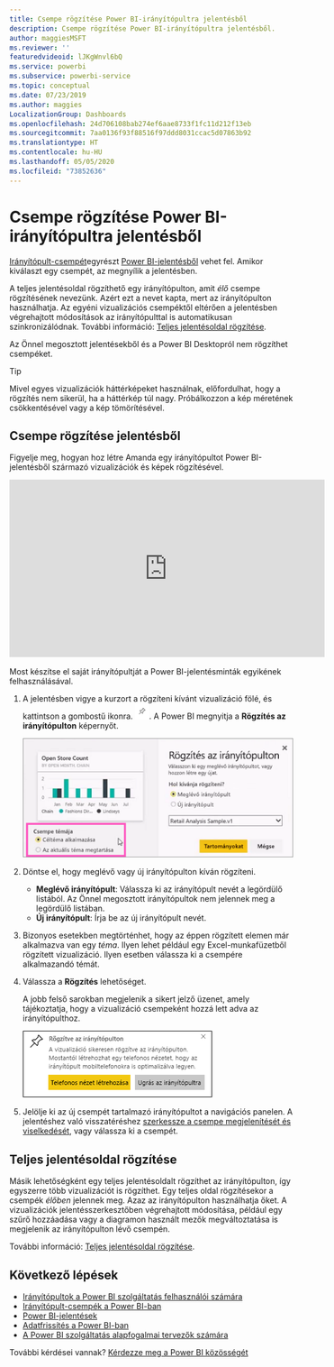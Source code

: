 ```yaml
---
title: Csempe rögzítése Power BI-irányítópultra jelentésből
description: Csempe rögzítése Power BI-irányítópultra jelentésből.
author: maggiesMSFT
ms.reviewer: ''
featuredvideoid: lJKgWnvl6bQ
ms.service: powerbi
ms.subservice: powerbi-service
ms.topic: conceptual
ms.date: 07/23/2019
ms.author: maggies
LocalizationGroup: Dashboards
ms.openlocfilehash: 24d706108bab274ef6aae8733f1fc11d212f13eb
ms.sourcegitcommit: 7aa0136f93f88516f97ddd8031ccac5d07863b92
ms.translationtype: HT
ms.contentlocale: hu-HU
ms.lasthandoff: 05/05/2020
ms.locfileid: "73852636"
---
```

# <a name="pin-a-tile-to-a-power-bi-dashboard-from-a-report"></a>Csempe rögzítése Power BI-irányítópultra jelentésből

[Irányítópult-csempét](consumer/end-user-tiles.md)egyrészt [Power BI-jelentésből](consumer/end-user-reports.md) vehet fel. Amikor kiválaszt egy csempét, az megnyílik a jelentésben.

A teljes jelentésoldal rögzíthető egy irányítópulton, amit *élő* csempe rögzítésének nevezünk. Azért ezt a nevet kapta, mert az irányítópulton használhatja. Az egyéni vizualizációs csempéktől eltérően a jelentésben végrehajtott módosítások az irányítópulttal is automatikusan szinkronizálódnak. További információ: [Teljes jelentésoldal rögzítése](#pin-an-entire-report-page).

Az Önnel megosztott jelentésekből és a Power BI Desktopról nem rögzíthet csempéket. 

> [!TIP]
> Mivel egyes vizualizációk háttérképeket használnak, előfordulhat, hogy a rögzítés nem sikerül, ha a háttérkép túl nagy. Próbálkozzon a kép méretének csökkentésével vagy a kép tömörítésével.  
> 
> 

## <a name="pin-a-tile-from-a-report"></a>Csempe rögzítése jelentésből
Figyelje meg, hogyan hoz létre Amanda egy irányítópultot Power BI-jelentésből származó vizualizációk és képek rögzítésével.
    

<iframe width="560" height="315" src="https://www.youtube.com/embed/lJKgWnvl6bQ" frameborder="0" allowfullscreen></iframe>

Most készítse el saját irányítópultját a Power BI-jelentésminták egyikének felhasználásával.

1. A jelentésben vigye a kurzort a rögzíteni kívánt vizualizáció fölé, és kattintson a gombostű ikonra. ![Gombostű ikon](media/service-dashboard-pin-tile-from-report/pbi_pintile_small.png). A Power BI megnyitja a **Rögzítés az irányítópulton** képernyőt.
   
     ![Rögzítés az irányítópulton ablak](media/service-dashboard-pin-tile-from-report/pbi_themes2.png)
2. Döntse el, hogy meglévő vagy új irányítópulton kíván rögzíteni.
   
   * **Meglévő irányítópult**: Válassza ki az irányítópult nevét a legördülő listából. Az Önnel megosztott irányítópultok nem jelennek meg a legördülő listában.
   * **Új irányítópult**: Írja be az új irányítópult nevét.
3. Bizonyos esetekben megtörténhet, hogy az éppen rögzített elemen már alkalmazva van egy *téma*. Ilyen lehet például egy Excel-munkafüzetből rögzített vizualizáció. Ilyen esetben válassza ki a csempére alkalmazandó témát.
4. Válassza a **Rögzítés** lehetőséget.
   
   A jobb felső sarokban megjelenik a sikert jelző üzenet, amely tájékoztatja, hogy a vizualizáció csempeként hozzá lett adva az irányítópulthoz.
   
   ![Sikert jelző üzenet](media/service-dashboard-pin-tile-from-report/pinsuccess.png)
5. Jelölje ki az új csempét tartalmazó irányítópultot a navigációs panelen. A jelentéshez való visszatéréshez [szerkessze a csempe megjelenítését és viselkedését](service-dashboard-edit-tile.md), vagy válassza ki a csempét.

## <a name="pin-an-entire-report-page"></a>Teljes jelentésoldal rögzítése
Másik lehetőségként egy teljes jelentésoldalt rögzíthet az irányítópulton, így egyszerre több vizualizációt is rögzíthet. Egy teljes oldal rögzítésekor a csempék *élőben* jelennek meg. Azaz az irányítópulton használhatja őket. A vizualizációk jelentésszerkesztőben végrehajtott módosítása, például egy szűrő hozzáadása vagy a diagramon használt mezők megváltoztatása is megjelenik az irányítópulton lévő csempén.  

További információ: [Teljes jelentésoldal rögzítése](service-dashboard-pin-live-tile-from-report.md).

## <a name="next-steps"></a>Következő lépések
- [Irányítópultok a Power BI szolgáltatás felhasználói számára](consumer/end-user-dashboards.md)
- [Irányítópult-csempék a Power BI-ban](consumer/end-user-tiles.md)
- [Power BI-jelentések](consumer/end-user-reports.md)
- [Adatfrissítés a Power BI-ban](refresh-data.md)
- [A Power BI szolgáltatás alapfogalmai tervezők számára](service-basic-concepts.md)

További kérdései vannak? [Kérdezze meg a Power BI közösségét](https://community.powerbi.com/)

